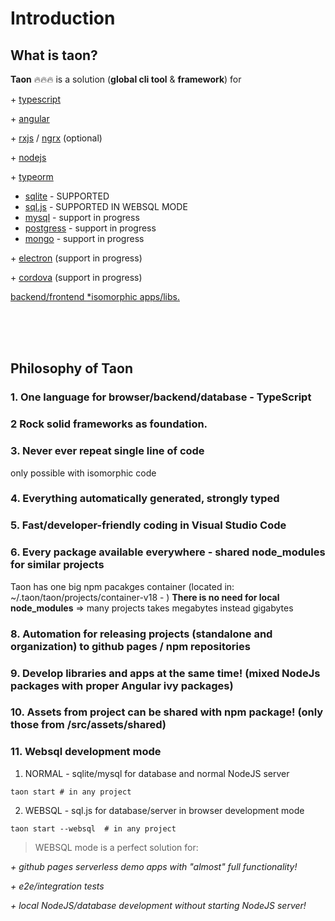 # Introduction

## What is taon?

**Taon** 🔥🔥🔥 is a solution (**global cli tool** & **framework**) for

\+
[typescript](https://www.typescriptlang.org/)

\+
[angular](https://angular.io/)

\+
[rxjs](https://rxjs.dev/) / [ngrx](https://ngrx.io/) (optional)

\+
[nodejs](https://nodejs.org/en/)

\+ [typeorm](https://typeorm.io/)

- [sqlite](https://github.com/WiseLibs/better-sqlite3) - SUPPORTED
- [sql.js](https://sql.js.org) - SUPPORTED IN WEBSQL MODE
- [mysql](https://www.mysql.com/) - support in progress
- [postgress](https://www.postgresql.org) - support in progress
- [mongo](https://www.postgresql.org) - support in progress

\+
[electron](https://www.electronjs.org/) (support in progress)

\+
[cordova](https://cordova.apache.org/) (support in progress)

<ins>backend/frontend [\*isomorphic](https://en.wikipedia.org/wiki/Isomorphic_JavaScript) apps/libs.</ins>

<br/><br/>
<br/>

## Philosophy of Taon

### 1. One language for browser/backend/database - **TypeScript**

### 2 Rock solid frameworks as foundation.

### 3. **Never** ever **repeat** single line of **code**

only possible with isomorphic code

### 4. Everything automatically generated, strongly typed

### 5. Fast/developer-friendly coding in <b>Visual Studio Code</b>

### 6. Every package available everywhere - shared <b>node_modules</b> for similar projects

Taon has one big npm pacakges container (located in: ~/.taon/taon/projects/container-v18 - )
**There is no need for local node_modules** => many projects takes megabytes instead gigabytes

### 8. Automation for releasing projects (standalone and organization) to github pages / npm repositories

### 9. Develop libraries and apps at the same time! (mixed NodeJs packages with proper Angular ivy packages)

### 10. Assets from project can be shared with npm package! (only those from **/src/assets/shared**)

### 11. Websql development mode

1. NORMAL - sqlite/mysql for database and normal NodeJS server

```
taon start # in any project
```

2. WEBSQL - sql.js for database/server in browser development mode

```
taon start --websql  # in any project
```

> WEBSQL mode is a perfect solution for:

_\+ github pages serverless demo apps with "almost" full functionality!_

_\+ e2e/integration tests_

_\+ local NodeJS/database development without starting NodeJS server!_
